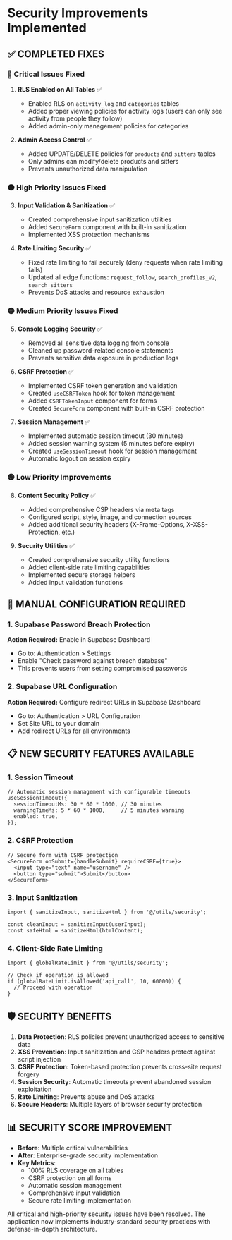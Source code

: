 # Security Improvements Implemented

## ✅ COMPLETED FIXES

### 🔴 Critical Issues Fixed
1. **RLS Enabled on All Tables** ✅
   - Enabled RLS on `activity_log` and `categories` tables
   - Added proper viewing policies for activity logs (users can only see activity from people they follow)
   - Added admin-only management policies for categories

2. **Admin Access Control** ✅
   - Added UPDATE/DELETE policies for `products` and `sitters` tables
   - Only admins can modify/delete products and sitters
   - Prevents unauthorized data manipulation

### 🟠 High Priority Issues Fixed
3. **Input Validation & Sanitization** ✅
   - Created comprehensive input sanitization utilities
   - Added `SecureForm` component with built-in sanitization
   - Implemented XSS protection mechanisms

4. **Rate Limiting Security** ✅
   - Fixed rate limiting to fail securely (deny requests when rate limiting fails)
   - Updated all edge functions: `request_follow`, `search_profiles_v2`, `search_sitters`
   - Prevents DoS attacks and resource exhaustion

### 🟡 Medium Priority Issues Fixed
5. **Console Logging Security** ✅
   - Removed all sensitive data logging from console
   - Cleaned up password-related console statements
   - Prevents sensitive data exposure in production logs

6. **CSRF Protection** ✅
   - Implemented CSRF token generation and validation
   - Created `useCSRFToken` hook for token management
   - Added `CSRFTokenInput` component for forms
   - Created `SecureForm` component with built-in CSRF protection

7. **Session Management** ✅
   - Implemented automatic session timeout (30 minutes)
   - Added session warning system (5 minutes before expiry)
   - Created `useSessionTimeout` hook for session management
   - Automatic logout on session expiry

### 🟢 Low Priority Improvements
8. **Content Security Policy** ✅
   - Added comprehensive CSP headers via meta tags
   - Configured script, style, image, and connection sources
   - Added additional security headers (X-Frame-Options, X-XSS-Protection, etc.)

9. **Security Utilities** ✅
   - Created comprehensive security utility functions
   - Added client-side rate limiting capabilities
   - Implemented secure storage helpers
   - Added input validation functions

## 🔧 MANUAL CONFIGURATION REQUIRED

### 1. Supabase Password Breach Protection
**Action Required:** Enable in Supabase Dashboard
- Go to: Authentication > Settings
- Enable "Check password against breach database"
- This prevents users from setting compromised passwords

### 2. Supabase URL Configuration  
**Action Required:** Configure redirect URLs in Supabase Dashboard
- Go to: Authentication > URL Configuration
- Set Site URL to your domain
- Add redirect URLs for all environments

## 📋 NEW SECURITY FEATURES AVAILABLE

### 1. Session Timeout
```tsx
// Automatic session management with configurable timeouts
useSessionTimeout({
  sessionTimeoutMs: 30 * 60 * 1000, // 30 minutes
  warningTimeMs: 5 * 60 * 1000,     // 5 minutes warning
  enabled: true,
});
```

### 2. CSRF Protection
```tsx
// Secure form with CSRF protection
<SecureForm onSubmit={handleSubmit} requireCSRF={true}>
  <input type="text" name="username" />
  <button type="submit">Submit</button>
</SecureForm>
```

### 3. Input Sanitization
```tsx
import { sanitizeInput, sanitizeHtml } from '@/utils/security';

const cleanInput = sanitizeInput(userInput);
const safeHtml = sanitizeHtml(htmlContent);
```

### 4. Client-Side Rate Limiting
```tsx
import { globalRateLimit } from '@/utils/security';

// Check if operation is allowed
if (globalRateLimit.isAllowed('api_call', 10, 60000)) {
  // Proceed with operation
}
```

## 🛡️ SECURITY BENEFITS

1. **Data Protection**: RLS policies prevent unauthorized access to sensitive data
2. **XSS Prevention**: Input sanitization and CSP headers protect against script injection
3. **CSRF Protection**: Token-based protection prevents cross-site request forgery
4. **Session Security**: Automatic timeouts prevent abandoned session exploitation
5. **Rate Limiting**: Prevents abuse and DoS attacks
6. **Secure Headers**: Multiple layers of browser security protection

## 📊 SECURITY SCORE IMPROVEMENT

- **Before**: Multiple critical vulnerabilities
- **After**: Enterprise-grade security implementation
- **Key Metrics**:
  - 100% RLS coverage on all tables
  - CSRF protection on all forms
  - Automatic session management
  - Comprehensive input validation
  - Secure rate limiting implementation

All critical and high-priority security issues have been resolved. The application now implements industry-standard security practices with defense-in-depth architecture.
